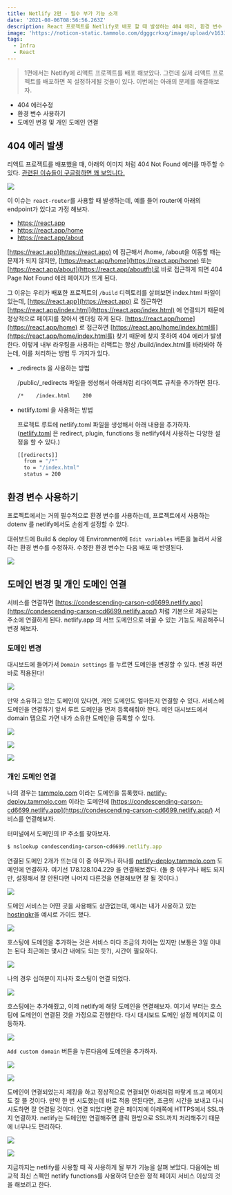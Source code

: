 ```yaml
---
title: Netlify 2편 - 필수 부가 기능 소개
date: '2021-08-06T08:56:56.263Z'
description: React 프로젝트를 Netlify로 배포 할 때 발생하는 404 에러, 환경 변수 설정, 도메인 연결을 설명한다.
image: 'https://noticon-static.tammolo.com/dgggcrkxq/image/upload/v1633768694/tlog/cover/Netlify_th2gkd.png'
tags:
  - Infra
  - React
---
```


> 1편에서는 Netlify에 리액트 프로젝트를 배포 해보았다. 그런데 실제 리액트 프로젝트를 배포하면 꼭 설정하게될 것들이 있다. 이번에는 아래의 문제를 해결해보자.

- 404 에러수정
- 환경 변수 사용하기
- 도메인 변경 및 개인 도메인 연결


## 404 에러 발생

리액트 프로젝트를 배포했을 때, 아래의 이미지 처럼 404 Not Found 에러를 마주할 수 있다.  [관련된 이슈들이 구글링하면 꽤 보입니다.](https://stackoverflow.com/questions/50752350/page-not-found-when-trying-to-access-a-site-deployed-on-netlify)

![](https://noticon-static.tammolo.com/dgggcrkxq/image/upload/v1633917558/tlog/rmmagukfu4402nk4iaoz.png)

이 이슈는 `react-router`를 사용할 때 발생하는데, 예를 들어 router에 아래의 endpoint가 있다고 가정 해보자.

- https://react.app
- https://react.app/home
- https://react.app/about

[https://react.app](https://react.app) 에 접근해서 /home, /about을 이동할 때는 문제가 되지 않지만, [https://react.app/home](https://react.app/home) 또는 [https://react.app/about](https://react.app/aboutfh)로 바로 접근하게 되면 404 Page Not Found 에러 페이지가 뜨게 된다.

그 이유는 우리가 배포한 프로젝트의 `/build` 디렉토리를 살펴보면 index.html 파일이 있는데, [https://react.app](https://react.app) 로 접근하면 [https://react.app/index.html](https://react.app/index.html) 에 연결되기 때문에 정상적으로 페이지를 찾아서 렌더링 하게 된다. [https://react.app/home](https://react.app/home) 로 접근하면 [https://react.app/home/index.html를](https://react.app/home/index.html를) 찾기 때문에 찾지 못하여 404 에러가 발생한다. 이렇게 내부 라우팅을 사용하는 리액트는 항상 /build/index.html를 바라봐야 하는데, 이를 처리하는 방법 두 가지가 있다.

- _redirects 을 사용하는 방법
    
    /public/_redirects 파일을 생성해서 아래처럼 리다이렉트 규칙을 추가하면 된다.
    
    ```bash
    /*    /index.html    200
    ```
    
- netlify.toml 을 사용하는 방법
    
    프로젝트 루트에 netlify.toml 파일을 생성해서 아래 내용을 추가하자. ([netlify.toml](https://docs.netlify.com/configure-builds/file-based-configuration/) 은 redirect, plugin, functions 등 netlify에서 사용하는 다양한 설정을 할 수 있다.)
    
    ```bash
    [[redirects]]
      from = "/*"
      to = "/index.html"
      status = 200
    ```
    

## 환경 변수 사용하기

프로젝트에서는 거의 필수적으로 환경 변수를 사용하는데, 프로젝트에서 사용하는 dotenv 를 netlify에서도 손쉽게 설정할 수 있다.

대쉬보드에 Build & deploy 에 Environment에 `Edit variables` 버튼을 눌러서 사용하는 환경 변수를 수정하자. 수정한 환경 변수는 다음 배포 때 반영된다.

![](https://noticon-static.tammolo.com/dgggcrkxq/image/upload/v1633917559/tlog/jibf4pupymf6it69aobz.png)

## 도메인 변경 및 개인 도메인 연결

서비스를 연결하면 [https://condescending-carson-cd6699.netlify.app](https://condescending-carson-cd6699.netlify.app/) 처럼 기본으로 제공되는 주소에 연결하게 된다. netlify.app 의 서브 도메인으로 바꿀 수 있는 기능도 제공해주니 변경 해보자.

### 도메인 변경

 대시보드에 들어가서 `Domain settings` 를 누르면 도메인을 변경할 수 있다. 변경 하면 바로 적용된다!

![](https://noticon-static.tammolo.com/dgggcrkxq/image/upload/v1633917559/tlog/h2qqz7fgzzggkvwgltrl.png)

만약 소유하고 있는 도메인이 있다면, 개인 도메인도 얼마든지 연결할 수 있다.
서비스에 도메인을 연결하기 앞서 루트 도메인을 먼저 등록해줘야 한다. 
메인 대시보드에서 domain 탭으로 가면 내가 소유한 도메인을 등록할 수 있다.

![](https://noticon-static.tammolo.com/dgggcrkxq/image/upload/v1633917559/tlog/b1zyl0qab3cytrf8fpdf.png)

![](https://noticon-static.tammolo.com/dgggcrkxq/image/upload/v1633917559/tlog/nshznmak2nrwibn8tgao.png)

![](https://noticon-static.tammolo.com/dgggcrkxq/image/upload/v1633917559/tlog/bxyexkhntt8qejbll4q2.png)

### 개인 도메인 연결

나의 경우는 [tammolo.com](http://tammolo.com) 이라는 도메인을 등록했다. [netlify-deploy.tammolo.com](http://netlify-deploy.tammolo.com) 이라는 도메인에 [https://condescending-carson-cd6699.netlify.app](https://condescending-carson-cd6699.netlify.app/) 서비스를 연결해보자.

터미널에서 도메인의 IP 주소를 찾아보자.

```rb
$ nslookup condescending-carson-cd6699.netlify.app
```

연결된 도메인 2개가 뜨는데 이 중 아무거나 하나를 [netlify-deploy.tammolo.com](http://netlify-deploy.tammolo.com) 도메인에 연결하자. 여기선 178.128.104.229 을 연결해보겠다. (둘 중 아무거나 해도 되지만, 설정해서 잘 안된다면 나머지 다른것을 연결해보면 잘 될 것이다.)

![](https://noticon-static.tammolo.com/dgggcrkxq/image/upload/v1633917560/tlog/tbn443vqibmhmmuys8f5.png)

도메인 서비스는 어떤 곳을 사용해도 상관없는데, 예시는 내가 사용하고 있는 [hostingkr](https://www.hosting.kr/)을 예시로 가이드 했다. 

![](https://noticon-static.tammolo.com/dgggcrkxq/image/upload/v1633917562/tlog/ircm2ylolqbdp3djxkyz.png)

호스팅에 도메인을 추가하는 것은 서비스 마다 조금의 차이는 있지만 (보통은 3일 이내는 된다 최근에는 몇시간 내에도 되는 듯?), 시간이 필요하다.

![](https://noticon-static.tammolo.com/dgggcrkxq/image/upload/v1633917563/tlog/tmibfaab6qqtfzqw1iiy.png)

나의 경우 십여분이 지나자 호스팅이 연결 되었다.

![](https://noticon-static.tammolo.com/dgggcrkxq/image/upload/v1633917562/tlog/o4krpwoo5qmrfnfbszxr.png)

호스팅에는 추가해줬고, 이제 netlify에 해당 도메인을 연결해보자. 여기서 부터는 호스팅에 도메인이 연결된 것을 가정으로 진행한다.
다시 대시보드 도메인 설정 페이지로 이동하자. 

![](https://noticon-static.tammolo.com/dgggcrkxq/image/upload/v1633917563/tlog/hljnbjhftqfaavbqqldv.png)

`Add custom domain` 버튼을 누른다음에 도메인을 추가하자.

![](https://noticon-static.tammolo.com/dgggcrkxq/image/upload/v1633917563/tlog/hul1iimvsrvm7jkhejzl.png)

![](https://noticon-static.tammolo.com/dgggcrkxq/image/upload/v1633917564/tlog/etj25piwn10g7anewzsx.png)

도메인이 연결되었는지 체킹을 하고 정상적으로 연결되면 아래처럼 파랗게 뜨고 페이지도 잘 뜰 것이다. 만약 한 번 시도했는데 바로 적용 안된다면, 조금의 시간을 보내고 다시 시도하면 잘 연결될 것이다. 연결 되었다면 같은 페이지에 아래쪽에 HTTPS에서 SSL까지 연결하자. netlify는 도메인만 연결해주면 클릭 한방으로 SSL까지 처리해주기 때문에 너무나도 편리하다.

![](https://noticon-static.tammolo.com/dgggcrkxq/image/upload/v1633917565/tlog/yfuicclw4e5akigd9r49.png)

![](https://noticon-static.tammolo.com/dgggcrkxq/image/upload/v1633917564/tlog/pcoiao6nwgiz2gnyjqlp.png)

지금까지는 netlify를 사용할 때 꼭 사용하게 될 부가 기능을 살펴 보았다. 다음에는 비교적 최신 스펙인 netlify functions를 사용하여 단순한 정적 페이지 서비스 이상의 것을 해보려고 한다.